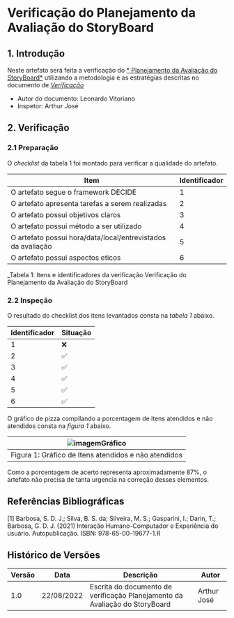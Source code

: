 # Verificação do Planejamento da Avaliação do StoryBoard

## 1. Introdução

Neste artefato será feita a verificação do
[* Planejamento da Avaliação do StoryBoard*](/nivel1/planejamento_relato_storyboard_analise_tarefa.md) utilizando a metodologia e as estratégias descritas no documento
de [*Verificação*](../verif_principal.md)

- Autor do documento: Leonardo Vitoriano
- Inspetor: Arthur José

## 2. Verificação

### 2.1 Preparação

O *checklist* da tabela 1 foi montado para verificar a qualidade do artefato.

| Item                                                         | Identificador  |
|--------------------------------------------------------------|----------------|
| O artefato segue o framework DECIDE                          | 1              |
| O artefato apresenta tarefas a serem realizadas              | 2              |
| O artefato possui objetivos claros                           | 3              |
| O artefato possui método a ser utilizado                     | 4              |
| O artefato possui hora/data/local/entrevistados da avaliação | 5              |
| O artefato possui aspectos eticos                            | 6              |
_Tabela 1: Itens e identificadores da verificação Verificação do Planejamento da Avaliação do StoryBoard

### 2.2 Inspeção

O resultado do checklist dos itens levantados consta na _tabela 1_ abaixo.

| Identificador | Situação |
| --------- | -------- |
| 1         |  ❌       |
| 2         |   ✅      |
| 3         |   ✅      |
| 4         |    ✅     |
| 5         |    ✅     |
| 6         |  ✅       |

O gráfico de pizza compilando a porcentagem de itens atendidos e não atendidos consta na _figura 1_ abaixo.

| ![imagemGráfico](https://user-images.githubusercontent.com/60429513/186040520-af1c4263-ca36-47c5-a989-78b86efa9b4a.png) |
|---------------------------------------------------------|
| Figura 1: Gráfico de Itens atendidos e não atendidos    |

Como a porcentagem de acerto representa aproximadamente 87%, o artefato não precisa de tanta urgencia na correção desses elementos.

## Referências Bibliográficas

[1] Barbosa, S. D. J.; Silva, B. S. da; Silveira, M. S.; Gasparini, I.; Darin, T.; Barbosa, G. D. J. (2021)
Interação Humano-Computador e Experiência do usuário. Autopublicação. ISBN: 978-65-00-19677-1.R

## Histórico de Versões

| Versão | Data       | Descrição           | Autor            |
| ------ | ---------- | ------------------- | ---------------- |
| 1.0    | 22/08/2022 | Escrita do documento de verificação Planejamento da Avaliação do StoryBoard| Arthur José |
